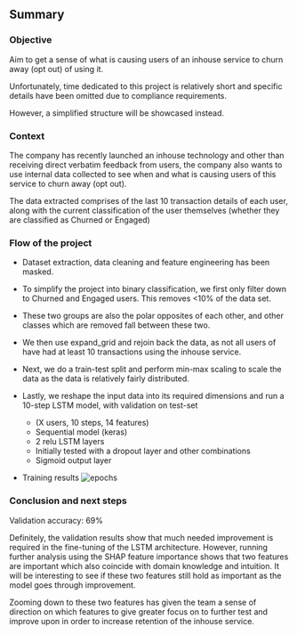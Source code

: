 ## Summary
### Objective
Aim to get a sense of what is causing users of an inhouse service to churn away (opt out) of using it.

Unfortunately, time dedicated to this project is relatively short and specific details have been omitted due to compliance requirements.

However, a simplified structure will be showcased instead.

### Context
The company has recently launched an inhouse technology and other than receiving direct verbatim feedback from users, the company also wants to use internal data collected to see when and what is causing users of this service to churn away (opt out).

The data extracted comprises of the last 10 transaction details of each user, along with the current classification of the user themselves (whether they are classified as Churned or Engaged)

### Flow of the project
- Dataset extraction, data cleaning and feature engineering has been masked.

- To simplify the project into binary classification, we first only filter down to Churned and Engaged users. This removes <10% of the data set.

- These two groups are also the polar opposites of each other, and other classes which are removed fall between these two.

- We then use expand_grid and rejoin back the data, as not all users of have had at least 10 transactions using the inhouse service.

- Next, we do a train-test split and perform min-max scaling to scale the data as the data is relatively fairly distributed.

- Lastly, we reshape the input data into its required dimensions and run a 10-step LSTM model, with validation on test-set
  - (X users, 10 steps, 14 features)
  - Sequential model (keras)
  - 2 relu LSTM layers
  - Initially tested with a dropout layer and other combinations
  - Sigmoid output layer

- Training results
![epochs](https://user-images.githubusercontent.com/55055667/88266354-b09d9480-cd01-11ea-8daa-0d3dafc55bb8.png)


### Conclusion and next steps
Validation accuracy: 69%

Definitely, the validation results show that much needed improvement is required in the fine-tuning of the LSTM architecture.
However, running further analysis using the SHAP feature importance shows that two features are important which also coincide with domain knowledge and intuition.
It will be interesting to see if these two features still hold as important as the model goes through improvement.

Zooming down to these two features has given the team a sense of direction on which features to give greater focus on to further test and improve upon in order to increase retention of the inhouse service.

